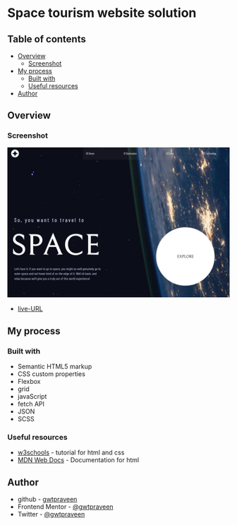 #  Space tourism website solution
 

## Table of contents

- [Overview](#overview)
  - [Screenshot](#screenshot)
- [My process](#my-process)
  - [Built with](#built-with)
  - [Useful resources](#useful-resources)
- [Author](#author)

## Overview

### Screenshot

![the screenshot](./Screenshot.png)
- [live-URL](https://elated-poitras-4edcf9.netlify.app/)

## My process

### Built with

- Semantic HTML5 markup
- CSS custom properties
- Flexbox
- grid
- javaScript
- fetch API
- JSON
- SCSS

### Useful resources

- [w3schools](https://www.w3schools.com/) - tutorial for html and css
- [MDN Web Docs](https://developer.mozilla.org/en-US/docs/Web/HTML) - Documentation for html

## Author

- github - [gwtpraveen](https://github.com/gwtpraveen)
- Frontend Mentor - [@gwtpraveen](https://www.frontendmentor.io/profile/gwtpraveen)
- Twitter - [@gwtpraveen](https://twitter.com/gwtPraveen)

